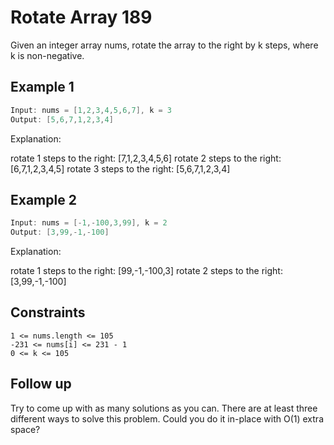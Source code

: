 # Rotate Array 189

Given an integer array nums, rotate the array to the right by k steps, where k is non-negative.

## Example 1

```java
Input: nums = [1,2,3,4,5,6,7], k = 3
Output: [5,6,7,1,2,3,4]
```

Explanation:

rotate 1 steps to the right: [7,1,2,3,4,5,6]
rotate 2 steps to the right: [6,7,1,2,3,4,5]
rotate 3 steps to the right: [5,6,7,1,2,3,4]

## Example 2

```java
Input: nums = [-1,-100,3,99], k = 2
Output: [3,99,-1,-100]
```

Explanation:

rotate 1 steps to the right: [99,-1,-100,3]
rotate 2 steps to the right: [3,99,-1,-100]

## Constraints

```
1 <= nums.length <= 105
-231 <= nums[i] <= 231 - 1
0 <= k <= 105
```

## Follow up

Try to come up with as many solutions as you can. There are at least three different ways to solve this problem.
Could you do it in-place with O(1) extra space?